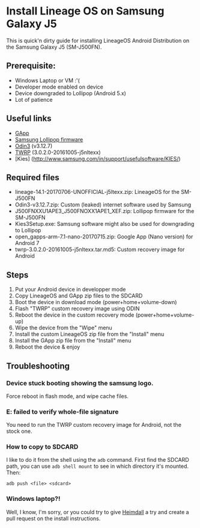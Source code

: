 # Install Lineage OS on Samsung Galaxy J5

This is quick'n dirty guide for installing LineageOS Android Distribution on the Samsung Galaxy J5 (SM-J500FN).

## Prerequisite:

 * Windows Laptop or VM :'(
 * Developer mode enabled on device
 * Device downgraded to Lollipop (Android 5.x)
 * Lot of patience

## Useful links

* [GApp](http://opengapps.org/)
* [Samsung Lollipop firmware](https://www.sammobile.com/firmwares/)
* [Odin3](http://dl.sammobile.com/Odin3-v3.12.7.zip) (v3.12.7)
* [TWRP](https://www.androidfilehost.com/?w=files&flid=56315) (3.0.2.0-20161005-j5nltexx)
* [Kies] (http://www.samsung.com/in/support/usefulsoftware/KIES/)

## Required files

 * lineage-14.1-20170706-UNOFFICIAL-j5ltexx.zip: LineageOS for the SM-J500FN
 * Odin3-v3.12.7.zip: Custom (leaked) internet software used by Samsung
 * J500FNXXU1APE3_J500FNOXX1APE1_XEF.zip: Lollipop firmware for the SM-J500FN
 * Kies3Setup.exe: Samsung software might also be used for downgrading to Lollipop
 * open_gapps-arm-7.1-nano-20170715.zip: Google App (Nano version) for Android 7
 * twrp-3.0.2.0-20161005-j5nltexx.tar.md5: Custom recovery image for Android

## Steps

  1. Put your Android device in developper mode
  2. Copy LineageOS and GApp zip files to the SDCARD
  3. Boot the device in download mode (power+home+volume-down)
  3. Flash "TWRP" custom recovery image using ODIN
  4. Reboot the device in the custom recovery mode (power+home+volume-up)
  5. Wipe the device from the "Wipe" menu
  6. Install the custom LineageOS zip file from the "Install" menu
  7. Install the GApp zip file from the "Install" menu
  8. Reboot the device & enjoy
  
## Troubleshooting

### Device stuck booting showing the samsung logo.
Force reboot in flash mode, and wipe cache files.

### E: failed to verify whole-file signature
You need to run the TWRP custom recovery image for Android, not the stock one.

### How to copy to SDCARD
I like to do it from the shell using the `adb` command.
First find the SDCARD path, you can use `adb shell mount` to see in which directory it's mounted.
Then:
```
adb push <file> <sdcard>
```

### Windows laptop?!
Well, I know, I'm sorry, or you could try to give [Heimdall](http://glassechidna.com.au/heimdall/) a try and create a pull request on the install instructions.
